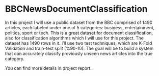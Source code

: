 # BBCNewsDocumentClassification
In this project I will use a public dataset from the BBC comprised of 1490 articles, each labeled under one of 5 categories: business, entertainment, politics, sport or tech. This is a great dataset for document classification, also for classification algorithms which I will use for this project. The dataset has 1490 rows in it. I’ll use two test techniques, which are K-Fold Validation and train-test split (%90-10). The goal will be to build a system that can accurately classify previously unseen news articles into the true category.

You can find more details in project report.
